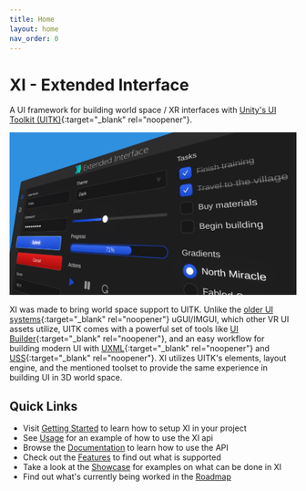 ```yaml
---
title: Home
layout: home
nav_order: 0
---
```


# XI - Extended Interface

A UI framework for building world space / XR interfaces with [Unity's UI Toolkit (UITK)](https://unity.com/features/ui-toolkit){:target="_blank" rel="noopener"}.

![XI Demo](/assets/demo_angle_shot.jpg)

XI was made to bring world space support to UITK. Unlike the [older UI systems](https://docs.unity3d.com/Manual/UI-system-compare.html){:target="_blank" rel="noopener"} uGUI/IMGUI, which other VR UI assets utilize, UITK comes with a powerful set of tools like [UI Builder](https://docs.unity3d.com/Manual/UIBuilder.html){:target="_blank" rel="noopener"}, and an easy workflow for building modern UI with [UXML](https://docs.unity3d.com/Manual/UIE-UXML.html){:target="_blank" rel="noopener"} and [USS](https://docs.unity3d.com/Manual/UIE-USS.html){:target="_blank" rel="noopener"}. XI utilizes UITK's elements, layout engine, and the mentioned toolset to provide the same experience in building UI in 3D world space.

## Quick Links
- Visit [Getting Started](Getting-Started) to learn how to setup XI in your project
- See [Usage](Usage) for an example of how to use the XI api
- Browse the [Documentation](Documentation) to learn how to use the API
- Check out the [Features](Features) to find out what is supported
- Take a look at the [Showcase](Showcase) for examples on what can be done in XI
- Find out what's currently being worked in the [Roadmap](Roadmap)

